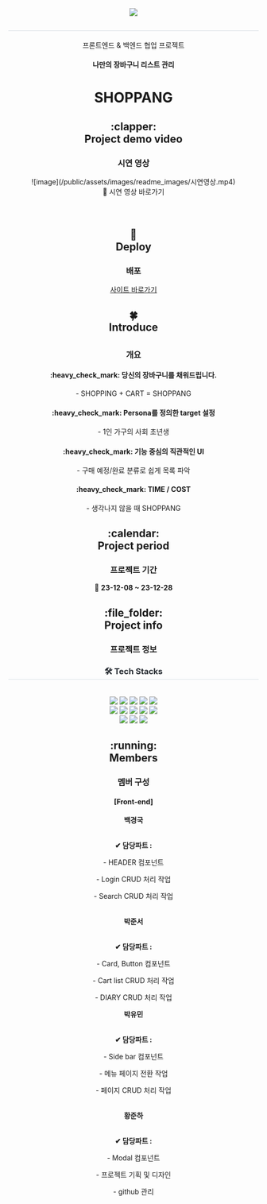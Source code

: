 <div align= "center">
    <img src="./public/assets/images/readme_images/최종logo_3.svg" />
</div>
<div align= "center"> 
    <h2 style="border-bottom: 1px solid #d8dee4; color: #282d33;"></h2>  
    <div style="font-weight: 700; font-size: 15px; text-align: center; color: #282d33;"></div> 
</div>
<div align = "center">
    <p>프론트엔드 & 백엔드 협업 프로젝트</p>
    <h4>나만의 장바구니 리스트 관리</h4>
    <h1>SHOPPANG</h1>
</div>
<div align="center">
    <h2>
        :clapper:<br/>
        Project demo video
    </h2>
    <h3>
        시연 영상
    </h3>
</div>
<div align="center">
    ![image](/public/assets/images/readme_images/시연영상.mp4)
</div>
<div align="center">
    <span>
        🔹
        <a herf="" target="_blank">
            시연 영상 바로가기
        </a>
    </span>
</div>
<br/><br/>
<div align="center">
    <h2>
        🌱
        <br/>
        Deploy
    </h2>
    <h3>배포</h3>
</div>
<div align="center">
    <span>
        <a href="http://192.168.0.144:5213/" target="_blank">
            사이트 바로가기
        </a>    
    </span>
</div>
<div align="center">
    <h2>
        🍀<br/>
        Introduce<br/>
    <h2>
</div>
<div align="center">
  <h3>
    개요
  </h3>
</div>
<div align="center">
  <h4>
    :heavy_check_mark:
    당신의 장바구니를 채워드립니다.
  </h4>
  <p>
    - SHOPPING + CART = SHOPPANG
  </p>  
  <h4>
    :heavy_check_mark:
    Persona를 정의한 target 설정
  </h4>
  <p>
    - 1인 가구의 사회 초년생
  </p>
  <h4>
    :heavy_check_mark:
    기능 중심의 직관적인 UI
  </h4>
  <p>
    - 구매 예정/완료 분류로 쉽게 목록 파악
  </p>  
  <h4>
    :heavy_check_mark:
    TIME / COST
  </h4>
  <p>
    - 생각나지 않을 때 SHOPPANG
  </p>
</div>
<div align="center">  
  <h2>
    :calendar:<br/>
    Project period
  </h2>
  <h3>
    프로젝트 기간
  </h3>
</div>
<div align="center"> 
  <p>
    🔸 <b>23-12-08 ~ 23-12-28</b>
  </p>
</div>
<div align="center">  
  <h2>
    :file_folder:<br/>
    Project info
  </h2>
  <h3>
    프로젝트 정보
  </h3>
</div>
<div align= "center">
    <h3 style="border-bottom: 1px solid #d8dee4; color: #282d33;"> 🛠️ Tech Stacks </h3> <br> 
    <div style="margin: 0 auto; text-align: center;" align= "center">
        <img src="https://img.shields.io/badge/CSS3-1572B6?style=for-the-badge&logo=CSS3&logoColor=white">
        <img src="https://img.shields.io/badge/Eslint-4B32C3?style=for-the-badge&logo=Eslint&logoColor=white">
        <img src="https://img.shields.io/badge/Figma-F24E1E?style=for-the-badge&logo=Figma&logoColor=white">
        <img src="https://img.shields.io/badge/Git-F05032?style=for-the-badge&logo=Git&logoColor=white">
        <img src="https://img.shields.io/badge/Notion-000000?style=for-the-badge&logo=Notion&logoColor=white">
        <br/><img src="https://img.shields.io/badge/Prettier-F7B93E?style=for-the-badge&logo=Prettier&logoColor=white">
        <img src="https://img.shields.io/badge/React-61DAFB?style=for-the-badge&logo=React&logoColor=white">
        <img src="https://img.shields.io/badge/Sass-CC6699?style=for-the-badge&logo=Sass&logoColor=white">
        <img src="https://img.shields.io/badge/Slack-4A154B?style=for-the-badge&logo=Slack&logoColor=white">
        <img src="https://img.shields.io/badge/Github-181717?style=for-the-badge&logo=Github&logoColor=white">
        <br/><img src="https://img.shields.io/badge/HTML5-E34F26?style=for-the-badge&logo=HTML5&logoColor=white">
        <img src="https://img.shields.io/badge/Javascript-F7DF1E?style=for-the-badge&logo=Javascript&logoColor=white">
        <img src="https://img.shields.io/badge/StyledComponents-DB7093?style=for-the-badge&logo=StyledComponents&logoColor=white">
    </div>
</div>
<div align="center">  
  <h2>
    :running:<br/>
    Members
  </h2>
  <h3>
    멤버 구성
  </h3>
</div>
<div align="center">  
  <h4>
    <b>[Front-end]</b>
  </h4>
    <span>
      <b>백경국</b>
      </br>
    </span>
    <br />
    <p><b>✔ 담당파트 : </b></p>
    <p>
     - HEADER 컴포넌트
    </p>
    <p>
     - Login CRUD 처리 작업
    </p>
    <p>
     - Search CRUD 처리 작업
    </p>        
    <br/>
  <span>
      <b>박준서</b>
      <br />
  </span>
    <br />
    <p><b>✔ 담당파트 : </b></p>    
    <p>
      - Card, Button 컴포넌트 
    </p>
    <p>
      - Cart list CRUD 처리 작업
    </p>
    <p>
      - DIARY CRUD 처리 작업
    </p>
    <span>
      <b>박유민</b>
      </br>
    </span>
    <br />
    <p><b>✔ 담당파트 : </b></p>
    <p>
     - Side bar 컴포넌트
    </p>
    <p>
     - 메뉴 페이지 전환 작업
    </p>
    <p>
     - 페이지 CRUD 처리 작업
    </p>        
    <br/>
    <span>
      <b>황준하</b>
      </br>
    </span>
    <br />
    <p><b>✔ 담당파트 : </b></p>
    <p>
     - Modal 컴포넌트
    </p>
    <p>
     - 프로젝트 기획 및 디자인
    </p>
    <p>
     - github 관리
    </p>        
    <br/>      
</div>
